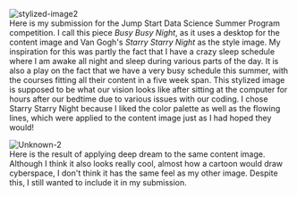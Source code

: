 ![stylized-image2](https://user-images.githubusercontent.com/67922851/87845555-69914880-c896-11ea-980a-e477f6a35473.png)  
Here is my submission for the Jump Start Data Science Summer Program competition. I call this piece *Busy Busy Night*, as it uses a desktop for the content image and Van Gogh's *Starry Starry Night* as the style image. My inspiration for this was partly the fact that I have a crazy sleep schedule where I am awake all night and sleep during various parts of the day. It is also a play on the fact that we have a very busy schedule this summer, with the courses fitting all their content in a five week span. This stylized image is supposed to be what our vision looks like after sitting at the computer for hours after our bedtime due to various issues with our coding. I chose Starry Starry Night because I liked the color palette as well as the flowing lines, which were applied to the content image just as I had hoped they would!  

![Unknown-2](https://user-images.githubusercontent.com/67922851/87845778-69924800-c898-11ea-9692-6e8815bf8f53.png)  
Here is the result of applying deep dream to the same content image. Although I think it also looks really cool, almost how a cartoon would draw cyberspace, I don't think it has the same feel as my other image. Despite this, I still wanted to include it in my submission.